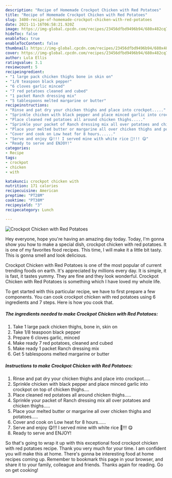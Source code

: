 ```yaml
---
description: "Recipe of Homemade Crockpot Chicken with Red Potatoes"
title: "Recipe of Homemade Crockpot Chicken with Red Potatoes"
slug: 3400-recipe-of-homemade-crockpot-chicken-with-red-potatoes
date: 2021-11-16T06:58:21.920Z
image: https://img-global.cpcdn.com/recipes/23456dfbd9496b94/680x482cq70/crockpot-chicken-with-red-potatoes-recipe-main-photo.jpg
hideToc: false
enableToc: true
enableTocContent: false
thumbnail: https://img-global.cpcdn.com/recipes/23456dfbd9496b94/680x482cq70/crockpot-chicken-with-red-potatoes-recipe-main-photo.jpg
cover: https://img-global.cpcdn.com/recipes/23456dfbd9496b94/680x482cq70/crockpot-chicken-with-red-potatoes-recipe-main-photo.jpg
author: Lula Ellis
ratingvalue: 3.1
reviewcount: 5
recipeingredient:
- "1 large pack chicken thighs bone in skin on"
- "1/8 teaspoon black pepper"
- "6 cloves garlic minced"
- "7 red potatoes cleaned and cubed"
- "1 packet Ranch dressing mix"
- "5 tablespoons melted margarine or butter"
recipeinstructions:
- "Rinse and pat dry your chicken thighs and place into crockpot....."
- "Sprinkle chicken with black pepper and place minced garlic into crockpot on top of chicken thighs...."
- "Place cleaned red potatoes all around chicken thighs....."
- "Sprinkle your packet of Ranch dressing mix all over potatoes and chicken thighs....."
- "Place your melted butter or margarine all over chicken thighs and potatoes....."
- "Cover and cook on Low heat for 8 hours......"
- "Serve and enjoy 😋!!! I served mine with white rice 🍚!!! 😋"
- "Ready to serve and ENJOY!"
categories:
- Recipe
tags:
- crockpot
- chicken
- with

katakunci: crockpot chicken with 
nutrition: 171 calories
recipecuisine: American
preptime: "PT28M"
cooktime: "PT38M"
recipeyield: "3"
recipecategory: Lunch

---
```



![Crockpot Chicken with Red Potatoes](https://img-global.cpcdn.com/recipes/23456dfbd9496b94/680x482cq70/crockpot-chicken-with-red-potatoes-recipe-main-photo.jpg)

Hey everyone, hope you're having an amazing day today. Today, I'm gonna show you how to make a special dish, crockpot chicken with red potatoes. It is one of my favorites food recipes. This time, I will make it a little bit tasty. This is gonna smell and look delicious.

Crockpot Chicken with Red Potatoes is one of the most popular of current trending foods on earth. It's appreciated by millions every day. It is simple, it is fast, it tastes yummy. They are fine and they look wonderful. Crockpot Chicken with Red Potatoes is something which I have loved my whole life.




To get started with this particular recipe, we have to first prepare a few components. You can cook crockpot chicken with red potatoes using 6 ingredients and 7 steps. Here is how you cook that.

<!--inarticleads1-->

##### The ingredients needed to make Crockpot Chicken with Red Potatoes:

1. Take 1 large pack chicken thighs, bone in, skin on
1. Take 1/8 teaspoon black pepper
1. Prepare 6 cloves garlic, minced
1. Make ready 7 red potatoes, cleaned and cubed
1. Make ready 1 packet Ranch dressing mix
1. Get 5 tablespoons melted margarine or butter




<!--inarticleads2-->

##### Instructions to make Crockpot Chicken with Red Potatoes:

1. Rinse and pat dry your chicken thighs and place into crockpot.....
1. Sprinkle chicken with black pepper and place minced garlic into crockpot on top of chicken thighs....
1. Place cleaned red potatoes all around chicken thighs.....
1. Sprinkle your packet of Ranch dressing mix all over potatoes and chicken thighs.....
1. Place your melted butter or margarine all over chicken thighs and potatoes.....
1. Cover and cook on Low heat for 8 hours......
1. Serve and enjoy 😋!!! I served mine with white rice 🍚!!! 😋
1. Ready to serve and ENJOY!



So that's going to wrap it up with this exceptional food crockpot chicken with red potatoes recipe. Thank you very much for your time. I am confident you will make this at home. There's gonna be interesting food at home recipes coming up. Remember to bookmark this page in your browser, and share it to your family, colleague and friends. Thanks again for reading. Go on get cooking!
